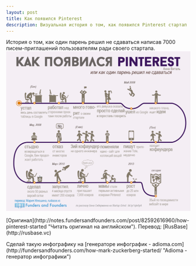 ```yaml
---
layout: post
title: Как появился Pinterest
description: Визуальная история о том, как появился Pinterest стартап
---
```


История о том, как один парень решил не сдаваться написав 7000 писем-приглашений пользователям ради своего стартапа.
![Как появился Pinterest - инфографика](/img/kak-pojavilsja-pinterest.png)
<p class="credits">[Оригинал](http://notes.fundersandfounders.com/post/82592616960/how-pinterest-started "Читать оригинал на английском"). Перевод: [RusBase](http://rusbase.vc)</p>
Сделай такую инфографику на [генераторе инфографик - adioma.com](http://fundersandfounders.com/how-mark-zuckerberg-started/ "Adioma - генератор инфографики")
